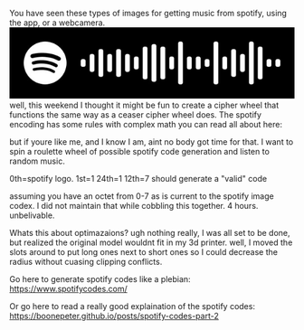 You have seen these types of images for getting music from spotify, using the app, or a webcamera.
<img src="beats.jpeg">
well, this weekend I thought it might be fun to create a cipher wheel that functions the same way 
as a ceaser cipher wheel does. The spotify encoding has some rules with complex math you can read all about here:

but if youre like me, and I know I am, aint no body got time for that. I want to spin a roulette wheel of possible 
spotify code generation and listen to random music. 


0th=spotify logo.
1st=1
24th=1
12th=7
should generate a "valid" code

assuming you have an octet from 0-7 as is current to the spotify image codex.
I did not maintain that while cobbling this together. 4 hours. unbelivable.

Whats this about optimazaions?
ugh nothing really, I was all set to be done, but realized the original model wouldnt fit in my 3d printer.
well, I moved the slots around to put long ones next to short ones so I could decrease the radius without 
cuasing clipping conflicts.

Go here to generate spotify codes like a plebian:
https://www.spotifycodes.com/

Or go here to read a really good explaination of the spotify codes:
https://boonepeter.github.io/posts/spotify-codes-part-2
